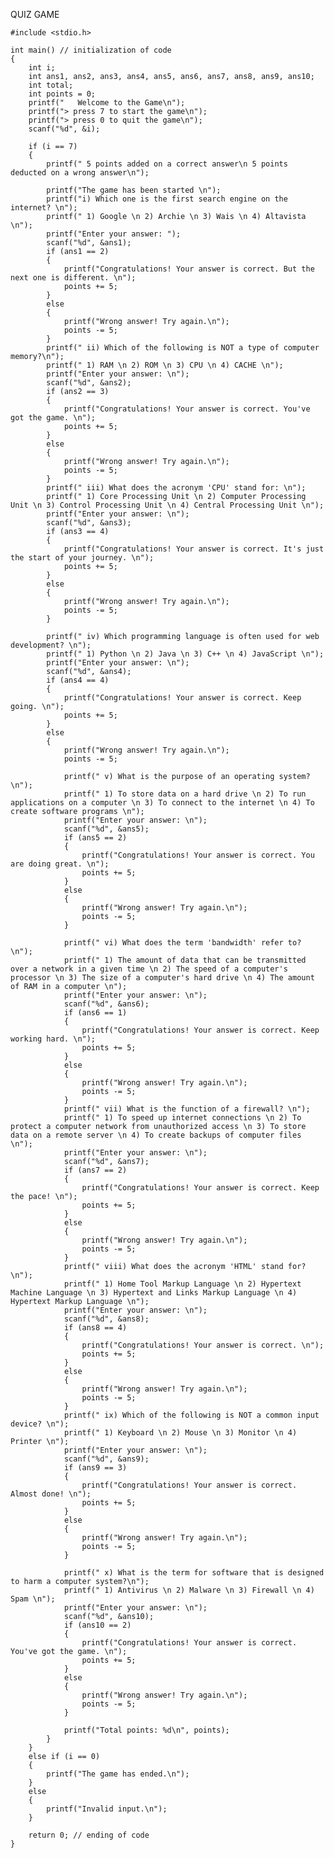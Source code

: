 QUIZ GAME
    
    #include <stdio.h>
    
    int main() // initialization of code
    {
        int i;
        int ans1, ans2, ans3, ans4, ans5, ans6, ans7, ans8, ans9, ans10;
        int total;
        int points = 0;
        printf("   Welcome to the Game\n");
        printf("> press 7 to start the game\n");
        printf("> press 0 to quit the game\n");
        scanf("%d", &i);
    
        if (i == 7)
        {
            printf(" 5 points added on a correct answer\n 5 points deducted on a wrong answer\n");
    
            printf("The game has been started \n");
            printf("i) Which one is the first search engine on the internet? \n");
            printf(" 1) Google \n 2) Archie \n 3) Wais \n 4) Altavista \n");
            printf("Enter your answer: ");
            scanf("%d", &ans1);
            if (ans1 == 2)
            {
                printf("Congratulations! Your answer is correct. But the next one is different. \n");
                points += 5;
            }
            else
            {
                printf("Wrong answer! Try again.\n");
                points -= 5;
            }
            printf(" ii) Which of the following is NOT a type of computer memory?\n");
            printf(" 1) RAM \n 2) ROM \n 3) CPU \n 4) CACHE \n");
            printf("Enter your answer: \n");
            scanf("%d", &ans2);
            if (ans2 == 3)
            {
                printf("Congratulations! Your answer is correct. You've got the game. \n");
                points += 5;
            }
            else
            {
                printf("Wrong answer! Try again.\n");
                points -= 5;
            }
            printf(" iii) What does the acronym 'CPU' stand for: \n");
            printf(" 1) Core Processing Unit \n 2) Computer Processing Unit \n 3) Control Processing Unit \n 4) Central Processing Unit \n");
            printf("Enter your answer: \n");
            scanf("%d", &ans3);
            if (ans3 == 4)
            {
                printf("Congratulations! Your answer is correct. It's just the start of your journey. \n");
                points += 5;
            }
            else
            {
                printf("Wrong answer! Try again.\n");
                points -= 5;
            }
    
            printf(" iv) Which programming language is often used for web development? \n");
            printf(" 1) Python \n 2) Java \n 3) C++ \n 4) JavaScript \n");
            printf("Enter your answer: \n");
            scanf("%d", &ans4);
            if (ans4 == 4)
            {
                printf("Congratulations! Your answer is correct. Keep going. \n");
                points += 5;
            }
            else
            {
                printf("Wrong answer! Try again.\n");
                points -= 5;
    
                printf(" v) What is the purpose of an operating system? \n");
                printf(" 1) To store data on a hard drive \n 2) To run applications on a computer \n 3) To connect to the internet \n 4) To create software programs \n");
                printf("Enter your answer: \n");
                scanf("%d", &ans5);
                if (ans5 == 2)
                {
                    printf("Congratulations! Your answer is correct. You are doing great. \n");
                    points += 5;
                }
                else
                {
                    printf("Wrong answer! Try again.\n");
                    points -= 5;
                }
    
                printf(" vi) What does the term 'bandwidth' refer to? \n");
                printf(" 1) The amount of data that can be transmitted over a network in a given time \n 2) The speed of a computer's processor \n 3) The size of a computer's hard drive \n 4) The amount of RAM in a computer \n");
                printf("Enter your answer: \n");
                scanf("%d", &ans6);
                if (ans6 == 1)
                {
                    printf("Congratulations! Your answer is correct. Keep working hard. \n");
                    points += 5;
                }
                else
                {
                    printf("Wrong answer! Try again.\n");
                    points -= 5;
                }
                printf(" vii) What is the function of a firewall? \n");
                printf(" 1) To speed up internet connections \n 2) To protect a computer network from unauthorized access \n 3) To store data on a remote server \n 4) To create backups of computer files \n");
                printf("Enter your answer: \n");
                scanf("%d", &ans7);
                if (ans7 == 2)
                {
                    printf("Congratulations! Your answer is correct. Keep the pace! \n");
                    points += 5;
                }
                else
                {
                    printf("Wrong answer! Try again.\n");
                    points -= 5;
                }
                printf(" viii) What does the acronym 'HTML' stand for? \n");
                printf(" 1) Home Tool Markup Language \n 2) Hypertext Machine Language \n 3) Hypertext and Links Markup Language \n 4) Hypertext Markup Language \n");
                printf("Enter your answer: \n");
                scanf("%d", &ans8);
                if (ans8 == 4)
                {
                    printf("Congratulations! Your answer is correct. \n");
                    points += 5;
                }
                else
                {
                    printf("Wrong answer! Try again.\n");
                    points -= 5;
                }
                printf(" ix) Which of the following is NOT a common input device? \n");
                printf(" 1) Keyboard \n 2) Mouse \n 3) Monitor \n 4) Printer \n");
                printf("Enter your answer: \n");
                scanf("%d", &ans9);
                if (ans9 == 3)
                {
                    printf("Congratulations! Your answer is correct. Almost done! \n");
                    points += 5;
                }
                else
                {
                    printf("Wrong answer! Try again.\n");
                    points -= 5;
                }
    
                printf(" x) What is the term for software that is designed to harm a computer system?\n");
                printf(" 1) Antivirus \n 2) Malware \n 3) Firewall \n 4) Spam \n");
                printf("Enter your answer: \n");
                scanf("%d", &ans10);
                if (ans10 == 2)
                {
                    printf("Congratulations! Your answer is correct. You've got the game. \n");
                    points += 5;
                }
                else
                {
                    printf("Wrong answer! Try again.\n");
                    points -= 5;
                }
    
                printf("Total points: %d\n", points);
            }
        }
        else if (i == 0)
        {
            printf("The game has ended.\n");
        }
        else
        {
            printf("Invalid input.\n");
        }
    
        return 0; // ending of code
    }

